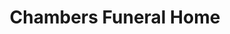 ---
title: "Chambers Funeral Home"
url: /north-olmsted/chambers-funeral-home/
shop: Bestattungen
---